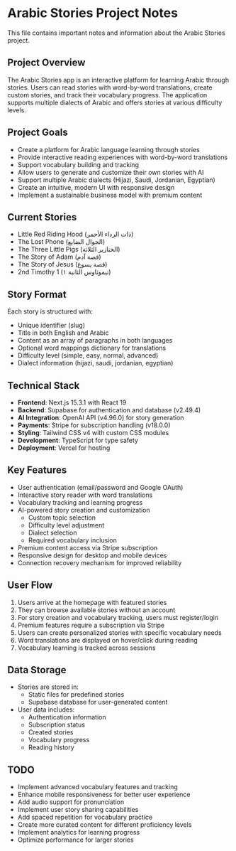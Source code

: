 # Arabic Stories Project Notes

This file contains important notes and information about the Arabic Stories project.

## Project Overview
The Arabic Stories app is an interactive platform for learning Arabic through stories. Users can read stories with word-by-word translations, create custom stories, and track their vocabulary progress. The application supports multiple dialects of Arabic and offers stories at various difficulty levels.

## Project Goals
- Create a platform for Arabic language learning through stories
- Provide interactive reading experiences with word-by-word translations
- Support vocabulary building and tracking
- Allow users to generate and customize their own stories with AI
- Support multiple Arabic dialects (Hijazi, Saudi, Jordanian, Egyptian)
- Create an intuitive, modern UI with responsive design
- Implement a sustainable business model with premium content

## Current Stories
- Little Red Riding Hood (ذات الرداء الأحمر)
- The Lost Phone (الجوال الضايع)
- The Three Little Pigs (الخنازير الثلاثة)
- The Story of Adam (قصة آدم)
- The Story of Jesus (قصة يسوع)
- 2nd Timothy 1 (تيموثاوس الثانية ١)

## Story Format
Each story is structured with:
- Unique identifier (slug)
- Title in both English and Arabic
- Content as an array of paragraphs in both languages
- Optional word mappings dictionary for translations
- Difficulty level (simple, easy, normal, advanced)
- Dialect information (hijazi, saudi, jordanian, egyptian)

## Technical Stack
- **Frontend**: Next.js 15.3.1 with React 19
- **Backend**: Supabase for authentication and database (v2.49.4)
- **AI Integration**: OpenAI API (v4.96.0) for story generation
- **Payments**: Stripe for subscription handling (v18.0.0)
- **Styling**: Tailwind CSS v4 with custom CSS modules
- **Development**: TypeScript for type safety
- **Deployment**: Vercel for hosting

## Key Features
- User authentication (email/password and Google OAuth)
- Interactive story reader with word translations
- Vocabulary tracking and learning progress
- AI-powered story creation and customization
  - Custom topic selection
  - Difficulty level adjustment
  - Dialect selection
  - Required vocabulary inclusion
- Premium content access via Stripe subscription
- Responsive design for desktop and mobile devices
- Connection recovery mechanism for improved reliability

## User Flow
1. Users arrive at the homepage with featured stories
2. They can browse available stories without an account
3. For story creation and vocabulary tracking, users must register/login
4. Premium features require a subscription via Stripe
5. Users can create personalized stories with specific vocabulary needs
6. Word translations are displayed on hover/click during reading
7. Vocabulary learning is tracked across sessions

## Data Storage
- Stories are stored in:
  - Static files for predefined stories
  - Supabase database for user-generated content
- User data includes:
  - Authentication information
  - Subscription status
  - Created stories
  - Vocabulary progress
  - Reading history

## TODO
- Implement advanced vocabulary features and tracking
- Enhance mobile responsiveness for better user experience
- Add audio support for pronunciation
- Implement user story sharing capabilities
- Add spaced repetition for vocabulary practice
- Create more curated content for different proficiency levels
- Implement analytics for learning progress
- Optimize performance for larger stories 